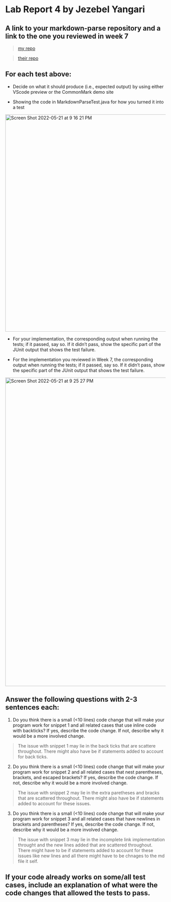 # Lab Report 4 by Jezebel Yangari

## A link to your markdown-parse repository and a link to the one you reviewed in week 7
>[my repo](https://github.com/aaronchan32/markdown-parser)


>[their repo](https://github.com/httrieu/markdown-parser)

## For each test above:
- Decide on what it should produce (i.e., expected output) by using either VScode preview or the CommonMark demo site


- Showing the code in MarkdownParseTest.java for how you turned it into a test
<img width="682" alt="Screen Shot 2022-05-21 at 9 16 21 PM" src="https://user-images.githubusercontent.com/103277481/169678526-90824abe-b5d2-4aed-8f05-a33650b0ed81.png">


- For your implementation, the corresponding output when running the tests; if it passed, say so. If it didn’t pass, show the specific part of the JUnit output that shows the test failure.

- For the implementation you reviewed in Week 7, the corresponding output when running the tests; if it passed, say so. If it didn’t pass, show the specific part of the JUnit output that shows the test failure.

<img width="969" alt="Screen Shot 2022-05-21 at 9 25 27 PM" src="https://user-images.githubusercontent.com/103277481/169678588-e3abd449-e7cd-487d-8d66-59e840908e2d.png">

## Answer the following questions with 2-3 sentences each:
1) Do you think there is a small (<10 lines) code change that will make your program work for snippet 1 and all related cases that use inline code with backticks? If yes, describe the code change. If not, describe why it would be a more involved change.
> The issue with snippet 1 may lie in the back ticks that are scattere throughout. There might also have be if statements added to account for back ticks.


2) Do you think there is a small (<10 lines) code change that will make your program work for snippet 2 and all related cases that nest parentheses, brackets, and escaped brackets? If yes, describe the code change. If not, describe why it would be a more involved change.
> The issue with snippet 2 may lie in the extra paretheses and bracks that are scattered throughout. There might also have be if statements added to account for these issues.


3) Do you think there is a small (<10 lines) code change that will make your program work for snippet 3 and all related cases that have newlines in brackets and parentheses? If yes, describe the code change. If not, describe why it would be a more involved change.
> The issue with snippet 3 may lie in the incomplete link implementation throught and the new lines added that are scattered throughout. There might have to be if statements added to account for these issues like new lines and all there might have to be chnages to the md file it self.

## If your code already works on some/all test cases, include an explanation of what were the code changes that allowed the tests to pass.

